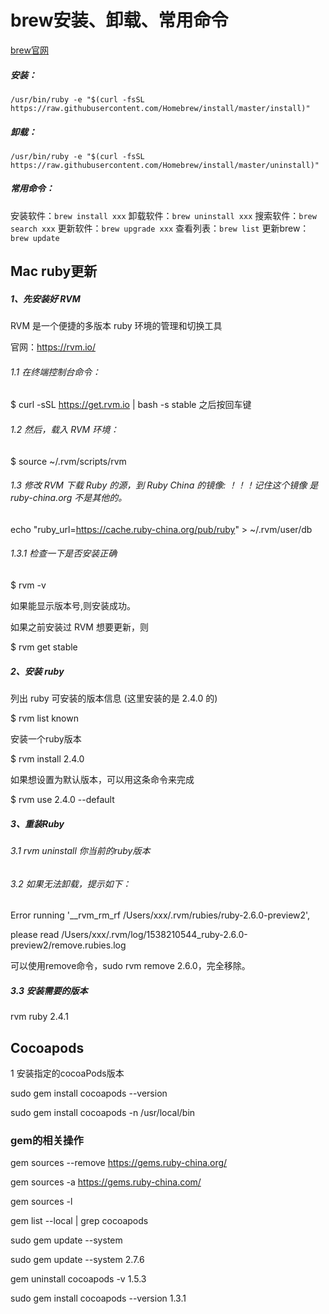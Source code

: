# brew安装、卸载、常用命令

[brew官网](https://brew.sh/)

##### 安装：

```
/usr/bin/ruby -e "$(curl -fsSL https://raw.githubusercontent.com/Homebrew/install/master/install)"
```

##### 卸载：

```
/usr/bin/ruby -e "$(curl -fsSL https://raw.githubusercontent.com/Homebrew/install/master/uninstall)"
```

##### 常用命令：

安装软件：`brew install xxx`
卸载软件：`brew uninstall xxx`
搜索软件：`brew search xxx`
更新软件：`brew upgrade xxx`
查看列表：`brew list`
更新brew：`brew update`



## Mac ruby更新

##### 1、先安装好 RVM

RVM 是一个便捷的多版本 ruby 环境的管理和切换工具

官网：https://rvm.io/

###### 1.1 在终端控制台命令：

$ curl -sSL https://get.rvm.io | bash -s stable 之后按回车键

###### 1.2 然后，载入 RVM 环境：

$ source ~/.rvm/scripts/rvm

###### 1.3 修改 RVM 下载 Ruby 的源，到 Ruby China 的镜像: ！！！记住这个镜像 是 ruby-china.org 不是其他的。

echo "ruby_url=https://cache.ruby-china.org/pub/ruby" > ~/.rvm/user/db

###### 1.3.1 检查一下是否安装正确

$ rvm -v

如果能显示版本号,则安装成功。

如果之前安装过 RVM 想要更新，则 

$ rvm get stable

##### 2、安装 ruby

列出 ruby 可安装的版本信息 (这里安装的是 2.4.0 的)

$ rvm list known

安装一个ruby版本

$ rvm install 2.4.0

如果想设置为默认版本，可以用这条命令来完成

$ rvm use 2.4.0 --default

##### 3、重装Ruby

###### 3.1 rvm uninstall 你当前的ruby版本

###### 3.2 如果无法卸载，提示如下：

Error running '__rvm_rm_rf /Users/xxx/.rvm/rubies/ruby-2.6.0-preview2',

please read /Users/xxx/.rvm/log/1538210544_ruby-2.6.0-preview2/remove.rubies.log

可以使用remove命令，sudo rvm remove 2.6.0，完全移除。

##### 3.3 安装需要的版本

rvm ruby 2.4.1

## Cocoapods

1 安装指定的cocoaPods版本

sudo gem install cocoapods --version <custom-version>

sudo gem install cocoapods -n /usr/local/bin 

### gem的相关操作

gem sources --remove https://gems.ruby-china.org/

gem sources -a https://gems.ruby-china.com/

gem sources -l

gem list --local | grep cocoapods

sudo gem update --system

sudo gem update --system 2.7.6

gem uninstall cocoapods -v 1.5.3

sudo gem install cocoapods --version 1.3.1